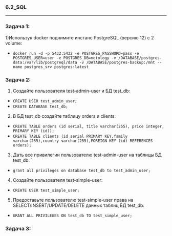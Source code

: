 ### 6.2_SQL
--------------------------------------------------------------------
### Задача 1: </br>
1)Используя docker поднимите инстанс PostgreSQL (версию 12) c 2 volume: </br>
- `docker run -d -p 5432:5432 -e POSTGRES_PASSWORD=pass -e POSTGRES_USER=user -e POSTGRES_DB=netology -v /DATABASE/postgres-data:/var/lib/postgreql/data -v /DATABASE/postgres-backup:/mnt --name postgres_srv postgres:latest` </br>

### Задача 2: </br>
1) Создайте пользователя test-admin-user и БД test_db: </br>
- `CREATE USER test_admin_user;` </br>
- `CREATE DATABASE test_db;` </br>
2) В БД test_db создайте таблицу orders и clients:  </br>
- `CREATE TABLE orders (id serial, title varchar(255), price integer, PRIMARY KEY (id));` </br>
- `CREATE TABLE clients (id serial PRIMARY KEY,family varchar(255),country varchar(255),FOREIGN KEY (id) REFERENCES orders);`</br>

3) Дать все привилегии пользователю test-admin-user на таблицы БД test_db: `</br>
- `grant all privileges on database test_db to test_admin_user;`</br>
4) Cоздайте пользователя test-simple-user:  </br>
- `CREATE USER test_simple_user;` </br>
5) Предоставьте пользователю test-simple-user права на SELECT/INSERT/UPDATE/DELETE данных таблиц БД test_db: </br>
- `GRANT ALL PRIVILEGES ON test_db TO test_simple_user;`</br>

### Задача 3: </br>
